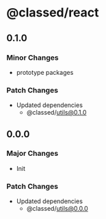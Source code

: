 # @classed/react

## 0.1.0

### Minor Changes

- prototype packages

### Patch Changes

- Updated dependencies
  - @classed/utils@0.1.0

## 0.0.0

### Major Changes

- Init

### Patch Changes

- Updated dependencies
  - @classed/utils@0.0.0
